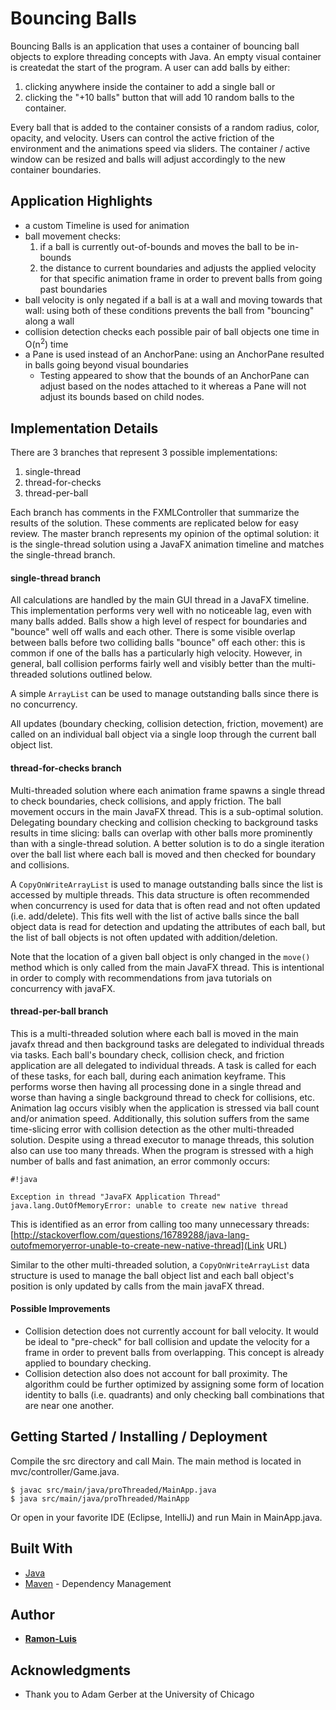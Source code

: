 # Bouncing Balls  

Bouncing Balls is an application that uses a container of bouncing ball objects to explore threading concepts with Java.  An empty visual container is createdat the start of the program. A user can add balls by either:
  1. clicking anywhere inside the container to add a single ball or 
  2. clicking the "+10 balls" button that will add 10 random balls to the container.  

Every ball that is added to the container consists of a random radius, color, opacity, and velocity.  Users can control the active friction of the environment and the animations speed via sliders.  The container / active window can be resized and balls will adjust accordingly to the new container boundaries.

## Application Highlights
  * a custom Timeline is used for animation  
  * ball movement checks:
    1. if a ball is currently out-of-bounds and moves the ball to be in-bounds
    2. the distance to current boundaries and adjusts the applied velocity for that specific animation frame in order to prevent balls from going past boundaries  
  * ball velocity is only negated if a ball is at a wall and moving towards that wall: using both of these conditions prevents the ball from "bouncing" along a wall  
  * collision detection checks each possible pair of ball objects one time in O(n<sup>2</sup>) time  
  * a Pane is used instead of an AnchorPane: using an AnchorPane resulted in balls going beyond visual boundaries  
    * Testing appeared to show that the bounds of an AnchorPane can adjust based on the nodes attached to it whereas a Pane will not adjust its bounds based on child nodes.  

## Implementation Details

There are 3 branches that represent 3 possible implementations:

1. single-thread
2. thread-for-checks
3. thread-per-ball

Each branch has comments in the FXMLController that summarize the results of the solution. These comments are replicated below for easy review. The master branch represents my opinion of the optimal solution: it is the single-thread solution using a JavaFX animation timeline and matches the single-thread branch.


#### single-thread branch

All calculations are handled by the main GUI thread in a JavaFX timeline. This implementation performs very well with no noticeable lag, even with many balls added.  Balls show a high level of respect for boundaries and "bounce" well off walls and each other.  There is some visible overlap between balls before two colliding balls "bounce" off each other: this is common if one of the balls has a particularly high velocity.  However, in general, ball collision performs fairly well and visibly better than the multi-threaded solutions outlined below.

A simple `ArrayList` can be used to manage outstanding balls since there is no concurrency.

All updates (boundary checking, collision detection, friction, movement) are called on an individual ball object via a single loop through the current ball object list.

#### thread-for-checks branch

Multi-threaded solution where each animation frame spawns a single thread to check boundaries, check collisions, and apply friction. The ball movement occurs in the main JavaFX thread. This is a sub-optimal solution.  Delegating boundary checking and collision checking to background tasks results in time slicing: balls can overlap with other balls more prominently than with a single-thread solution.  A better solution is to do a single iteration over the ball list where each ball is moved and then checked for boundary and collisions.

A `CopyOnWriteArrayList` is used to manage outstanding balls since the list is accessed by multiple threads.  This data structure is often recommended when concurrency is used for data that is often read and not often updated (i.e. add/delete).  This fits well with the list of active balls since the ball object data is read for detection and updating the attributes of each ball, but the list of ball objects is not often updated with addition/deletion.

Note that the location of a given ball object is only changed in the `move()` method which is only called from the main JavaFX thread.  This is intentional in order to comply with recommendations from java tutorials on concurrency with javaFX.

#### thread-per-ball branch

This is a multi-threaded solution where each ball is moved in the main javafx thread and then background tasks are delegated to individual threads via tasks.  Each ball's boundary check, collision check, and friction application are all delegated to individual threads.  A task is called for each of these tasks, for each ball, during each animation keyframe.  This performs worse then having all processing done in a single thread and worse than having a single background thread to check for collisions, etc.  Animation lag occurs visibly when the application is stressed via ball count and/or animation speed.  Additionally, this solution suffers from the same time-slicing error with collision detection as the other multi-threaded solution.  Despite using a thread executor to manage threads, this solution also can use too many threads.  When the program is stressed with a high number of balls and fast animation, an error commonly occurs:

```
#!java

Exception in thread "JavaFX Application Thread" java.lang.OutOfMemoryError: unable to create new native thread
```

This is identified as an error from calling too many unnecessary threads: [http://stackoverflow.com/questions/16789288/java-lang-outofmemoryerror-unable-to-create-new-native-thread](Link URL)

Similar to the other multi-threaded solution, a `CopyOnWriteArrayList` data structure is used to manage the ball object list and each ball object's position is only updated by calls from the main javaFX thread.

#### Possible Improvements

* Collision detection does not currently account for ball velocity.  It would be ideal to "pre-check" for ball collision and update the velocity for a frame in order to prevent balls from overlapping.  This concept is already applied to boundary checking.  
* Collision detection also does not account for ball proximity. The algorithm could be further optimized by assigning some form of location identity to balls (i.e. quadrants) and only checking ball combinations that are near one another.

## Getting Started / Installing / Deployment

Compile the src directory and call Main.  The main method is located in mvc/controller/Game.java.

```
$ javac src/main/java/proThreaded/MainApp.java
$ java src/main/java/proThreaded/MainApp
```

Or open in your favorite IDE (Eclipse, IntelliJ) and run Main in MainApp.java.


## Built With

* [Java](http://www.oracle.com/technetwork/java/javase/downloads/jre8-downloads-2133155.html)
* [Maven](https://maven.apache.org/) - Dependency Management 

## Author

* [**Ramon-Luis**](https://github.com/ramon-luis)

## Acknowledgments

* Thank you to Adam Gerber at the University of Chicago

